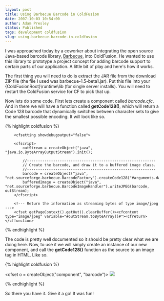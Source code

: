```yaml
---
layout: post
title: Using Barbecue Barcode in ColdFusion
date: 2007-10-03 10:54:00
author: Adam Presley
status: Published
tags: development coldfusion
slug: using-barbecue-barcode-in-coldfusion
---
```


I was approached today by a coworker about integrating the open source
Java-based barcode library, [Barbecue](http://barbecue.sourceforge.net/),
into ColdFusion. He wanted to use this library to prototype a project
concept for adding barcode support to certain parts of our application.
A little bit of play and here's how it works.

The first thing you will need to do is extract the JAR file from the
download ZIP file (the file I used was barbecue-1.5-beta1.jar). Put this
file into your {ColdFusionRoot}\runtime\lib (for single server
installs). You will need to restart the ColdFusion service for CF to
pick that up.

Now lets do some code. First lets create a component called
*barcode.cfc*. And in there we will have a function called
**getCode128()**, which will return a Code 128 barcode that dynamically
switches between character sets to give the smallest possible encoding.
It will look like so.

{% highlight coldfusion %}
<cfcomponent>
	<cffunction name="getCode128" returntype="any" access="public" output="true">
		<cfargument name="data" type="string" required="true" />

		<cfsetting showdebugoutput="false">

		<cfscript>
			outStream = createObject("java", "java.io.ByteArrayOutputStream").init();

			//-----------------------------------------------------------
			// Create the barcode, and draw it to a buffered image class.
			//-----------------------------------------------------------
			barcode = createObject("java", "net.sourceforge.barbecue.BarcodeFactory").createCode128("#arguments.data#");
			bufferedImage = createObject("java", "net.sourceforge.barbecue.BarcodeImageHandler").writeJPEG(barcode, outStream);
		</cfscript>

		<!--- Return the information as streaming bytes of type image/jpeg --->
		<cfset getPageContext().getOut().clearBuffer()><cfcontent type="image/jpeg" variable="#outStream.toByteArray()#"><cfreturn>
	</cffunction>
</cfcomponent>
{% endhighlight %}

The code is pretty well documented so it should be pretty clear what we
are doing here. Now, to use it we will simply create an instance of our
new component, and call the **getCode128()** function as the source to an
image tag in HTML. Like so.

{% highlight coldfusion %}
<cfoutput>

<cfset o = createObject("component", "barcode")>
<img src="#o.getCode128('My First Barcode')#" />

</cfoutput>
{% endhighlight %}

So there you have it. Give it a go! It was fun!
